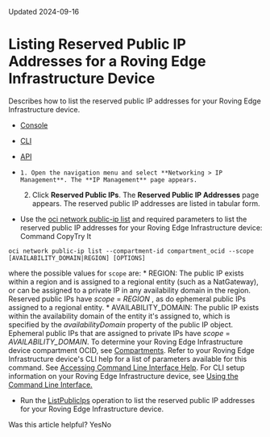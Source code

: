 Updated 2024-09-16
# Listing Reserved Public IP Addresses for a Roving Edge Infrastructure Device
Describes how to list the reserved public IP addresses for your Roving Edge Infrastructure device.
  * [Console](https://docs.oracle.com/en-us/iaas/Content/Rover/Network/VCN/list-public-ip.htm)
  * [CLI](https://docs.oracle.com/en-us/iaas/Content/Rover/Network/VCN/list-public-ip.htm)
  * [API](https://docs.oracle.com/en-us/iaas/Content/Rover/Network/VCN/list-public-ip.htm)


  *     1. Open the navigation menu and select **Networking > IP Management**. The **IP Management** page appears.
    2. Click **Reserved Public IPs**.
The **Reserved Public IP Addresses** page appears. The reserved public IP addresses are listed in tabular form.
  * Use the [oci network public-ip list](https://docs.oracle.com/iaas/tools/oci-cli/latest/oci_cli_docs/cmdref/network/public-ip/list.html) and required parameters to list the reserved public IP addresses for your Roving Edge Infrastructure device:
Command
CopyTry It
```
oci network public-ip list --compartment-id compartment_ocid --scope [AVAILABILITY_DOMAIN|REGION] [OPTIONS]
```

where the possible values for `scope` are:
    * REGION: The public IP exists within a region and is assigned to a regional entity (such as a NatGateway), or can be assigned to a private IP in any availability domain in the region. Reserved public IPs have _scope_ = _REGION_ , as do ephemeral public IPs assigned to a regional entity.
    * AVAILABILITY_DOMAIN: The public IP exists within the availability domain of the entity it's assigned to, which is specified by the _availabilityDomain_ property of the public IP object. Ephemeral public IPs that are assigned to private IPs have _scope_ = _AVAILABILITY_DOMAIN_.
To determine your Roving Edge Infrastructure device compartment OCID, see [Compartments](https://docs.oracle.com/en-us/iaas/Content/Rover/compartments.htm#comparments "Describes how the Roving Edge Infrastructure device uses its compartment, and how to gain information on it.").
Refer to your Roving Edge Infrastructure device's CLI help for a list of parameters available for this command. See [Accessing Command Line Interface Help](https://docs.oracle.com/en-us/iaas/Content/Rover/Access/cli_install.htm#CLIAccessHelp).
For CLI setup information on your Roving Edge Infrastructure device, see [Using the Command Line Interface.](https://docs.oracle.com/en-us/iaas/Content/Rover/Access/cli_install.htm#CLI "Describes how to use the Command Line Interface to access a a Roving Edge Infrastructure device.")
  * Run the [ListPublicIps](https://docs.oracle.com/iaas/api/#/en/iaas/latest/PublicIp/ListPublicIps) operation to list the reserved public IP addresses for your Roving Edge Infrastructure device.


Was this article helpful?
YesNo

